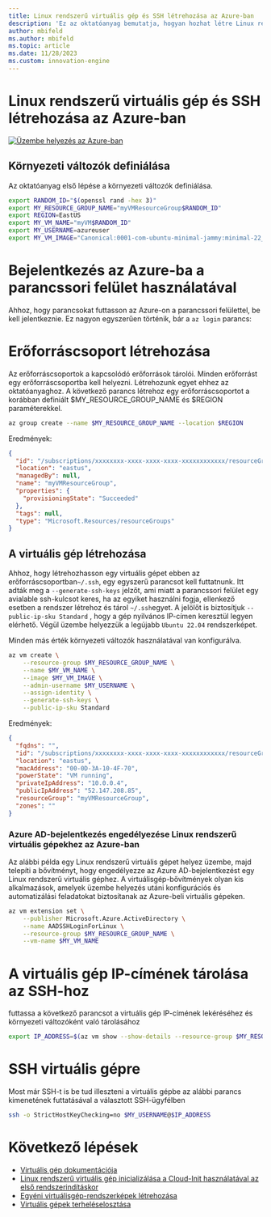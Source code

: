 ```yaml
---
title: Linux rendszerű virtuális gép és SSH létrehozása az Azure-ban
description: 'Ez az oktatóanyag bemutatja, hogyan hozhat létre Linux rendszerű virtuális gépet és SSH-t az Azure-ban.'
author: mbifeld
ms.author: mbifeld
ms.topic: article
ms.date: 11/28/2023
ms.custom: innovation-engine
---
```


# Linux rendszerű virtuális gép és SSH létrehozása az Azure-ban

[![Üzembe helyezés az Azure-ban](https://aka.ms/deploytoazurebutton)](https://go.microsoft.com/fwlink/?linkid=2262692)


## Környezeti változók definiálása

Az oktatóanyag első lépése a környezeti változók definiálása.

```bash
export RANDOM_ID="$(openssl rand -hex 3)"
export MY_RESOURCE_GROUP_NAME="myVMResourceGroup$RANDOM_ID"
export REGION=EastUS
export MY_VM_NAME="myVM$RANDOM_ID"
export MY_USERNAME=azureuser
export MY_VM_IMAGE="Canonical:0001-com-ubuntu-minimal-jammy:minimal-22_04-lts-gen2:latest"
```

# Bejelentkezés az Azure-ba a parancssori felület használatával

Ahhoz, hogy parancsokat futtasson az Azure-on a parancssori felülettel, be kell jelentkeznie. Ez nagyon egyszerűen történik, bár a `az login` parancs:

# Erőforráscsoport létrehozása

Az erőforráscsoportok a kapcsolódó erőforrások tárolói. Minden erőforrást egy erőforráscsoportba kell helyezni. Létrehozunk egyet ehhez az oktatóanyaghoz. A következő parancs létrehoz egy erőforráscsoportot a korábban definiált $MY_RESOURCE_GROUP_NAME és $REGION paraméterekkel.

```bash
az group create --name $MY_RESOURCE_GROUP_NAME --location $REGION
```

Eredmények:

<!-- expected_similarity=0.3 -->
```json   
{
  "id": "/subscriptions/xxxxxxxx-xxxx-xxxx-xxxx-xxxxxxxxxxxx/resourceGroups/myVMResourceGroup",
  "location": "eastus",
  "managedBy": null,
  "name": "myVMResourceGroup",
  "properties": {
    "provisioningState": "Succeeded"
  },
  "tags": null,
  "type": "Microsoft.Resources/resourceGroups"
}
```

## A virtuális gép létrehozása

Ahhoz, hogy létrehozhasson egy virtuális gépet ebben az erőforráscsoportban`~/.ssh`, egy egyszerű parancsot kell futtatnunk. Itt adták meg a `--generate-ssh-keys` jelzőt, ami miatt a parancssori felület egy avialable ssh-kulcsot keres, ha az egyiket használni fogja, ellenkező esetben a rendszer létrehoz és tárol `~/.ssh`egyet. A jelölőt is biztosítjuk `--public-ip-sku Standard` , hogy a gép nyilvános IP-címen keresztül legyen elérhető. Végül üzembe helyezzük a legújabb `Ubuntu 22.04` rendszerképet. 

Minden más érték környezeti változók használatával van konfigurálva.

```bash
az vm create \
    --resource-group $MY_RESOURCE_GROUP_NAME \
    --name $MY_VM_NAME \
    --image $MY_VM_IMAGE \
    --admin-username $MY_USERNAME \
    --assign-identity \
    --generate-ssh-keys \
    --public-ip-sku Standard
```

Eredmények:

<!-- expected_similarity=0.3 -->
```json
{
  "fqdns": "",
  "id": "/subscriptions/xxxxxxxx-xxxx-xxxx-xxxx-xxxxxxxxxxxx/resourceGroups/myVMResourceGroup/providers/Microsoft.Compute/virtualMachines/myVM",
  "location": "eastus",
  "macAddress": "00-0D-3A-10-4F-70",
  "powerState": "VM running",
  "privateIpAddress": "10.0.0.4",
  "publicIpAddress": "52.147.208.85",
  "resourceGroup": "myVMResourceGroup",
  "zones": ""
}
```

### Azure AD-bejelentkezés engedélyezése Linux rendszerű virtuális gépekhez az Azure-ban

Az alábbi példa egy Linux rendszerű virtuális gépet helyez üzembe, majd telepíti a bővítményt, hogy engedélyezze az Azure AD-bejelentkezést egy Linux rendszerű virtuális géphez. A virtuálisgép-bővítmények olyan kis alkalmazások, amelyek üzembe helyezés utáni konfigurációs és automatizálási feladatokat biztosítanak az Azure-beli virtuális gépeken.

```bash
az vm extension set \
    --publisher Microsoft.Azure.ActiveDirectory \
    --name AADSSHLoginForLinux \
    --resource-group $MY_RESOURCE_GROUP_NAME \
    --vm-name $MY_VM_NAME
```

# A virtuális gép IP-címének tárolása az SSH-hoz
futtassa a következő parancsot a virtuális gép IP-címének lekéréséhez és környezeti változóként való tárolásához

```bash
export IP_ADDRESS=$(az vm show --show-details --resource-group $MY_RESOURCE_GROUP_NAME --name $MY_VM_NAME --query publicIps --output tsv)
```

# SSH virtuális gépre

<!--## Export the SSH configuration for use with SSH clients that support OpenSSH & SSH into the VM.
Login to Azure Linux VMs with Azure AD supports exporting the OpenSSH certificate and configuration. That means you can use any SSH clients that support OpenSSH-based certificates to sign in through Azure AD. The following example exports the configuration for all IP addresses assigned to the VM:-->

<!--
```bash
yes | az ssh config --file ~/.ssh/config --name $MY_VM_NAME --resource-group $MY_RESOURCE_GROUP_NAME
```
-->

Most már SSH-t is be tud illeszteni a virtuális gépbe az alábbi parancs kimenetének futtatásával a választott SSH-ügyfélben

```bash
ssh -o StrictHostKeyChecking=no $MY_USERNAME@$IP_ADDRESS
```

# Következő lépések

* [Virtuális gép dokumentációja](https://learn.microsoft.com/azure/virtual-machines/)
* [Linux rendszerű virtuális gép inicializálása a Cloud-Init használatával az első rendszerindításkor](https://learn.microsoft.com/azure/virtual-machines/linux/tutorial-automate-vm-deployment)
* [Egyéni virtuálisgép-rendszerképek létrehozása](https://learn.microsoft.com/azure/virtual-machines/linux/tutorial-custom-images)
* [Virtuális gépek terheléselosztása](https://learn.microsoft.com/azure/load-balancer/quickstart-load-balancer-standard-public-cli)

